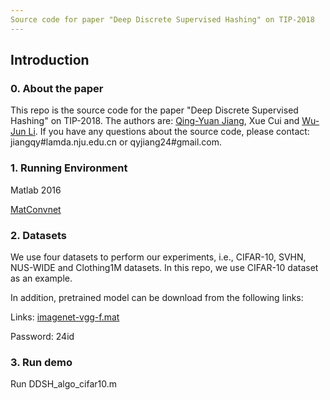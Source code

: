 ```yaml
---
Source code for paper "Deep Discrete Supervised Hashing" on TIP-2018
---
```

## Introduction
### 0. About the paper
This repo is the source code for the paper "Deep Discrete Supervised Hashing" on TIP-2018. The authors are: [Qing-Yuan Jiang](http://lamda.nju.edu.cn/jiangqy), Xue Cui and [Wu-Jun Li](http://cs.nju.edu.cn/lwj). If you have any questions about the source code, please contact: jiangqy#lamda.nju.edu.cn or qyjiang24#gmail.com.
### 1. Running Environment
Matlab 2016

[MatConvnet](http://www.vlfeat.org/matconvnet/)
### 2. Datasets
We use four datasets to perform our experiments, i.e., CIFAR-10, SVHN, NUS-WIDE and Clothing1M datasets. In this repo, we use CIFAR-10 dataset as an example.

In addition, pretrained model can be download from the following links:

Links: [imagenet-vgg-f.mat](https://pan.baidu.com/s/1X4lrrJekyOP0KpgNP-RGMA )

Password: 24id

### 3. Run demo
Run DDSH_algo_cifar10.m
